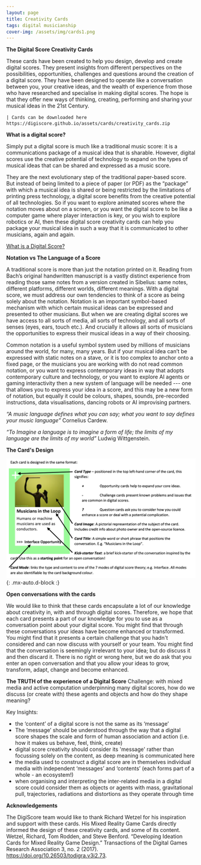 ```yaml
---
layout: page
title: Creativity Cards
tags: digital musicianship
cover-img: /assets/img/cards1.png
---
```


**The Digital Score Creativity Cards**

These cards have been created to help you design, develop and create digital scores. They present insights from 
different perspectives on the possibilities, opportunities, challenges and questions around the creation of a digital score. 
They have been designed to operate like a conversation between you, your creative ideas, and the wealth of experience from 
those who have researched and specialise in making digital scores. The hope is that they offer new ways of thinking, 
creating, performing and sharing your musical ideas in the 21st Century.

    | Cards can be downloaded here https://digiscore.github.io/assets/cards/creativity_cards.zip

**What is a digital score?**

Simply put a digital score is much like a traditional music score: it is a communications package of a musical idea 
that is sharable. However, digital scores use the creative potential of technology to expand on the types of musical 
ideas that can be shared and expressed as a music score. 

They are the next evolutionary step of the traditional paper-based score. But instead of being limited to a piece of 
paper (or PDF) as the “package” with which a musical idea is shared or being restricted by the limitations of printing 
press technology, a digital score benefits from the creative potential of all technologies. So if you want to explore 
animated scores where the notation moves about on a screen, or you want the digital score to be like a computer game 
where player interaction is key, or you wish to explore robotics or AI, then these digital score creativity cards can 
help you package your musical idea in such a way that it is communicated to other musicians, again and again. 

[What is a Digital Score?](https://www.youtube.com/watch?v=enD9Qx_Fm2M)



**Notation vs The Language of a Score**

A traditional score is more than just the notation printed on it. Reading from Bach’s original handwritten manuscript is 
a vastly distinct experience from reading those same notes from a version created in Sibelius: same notes, different 
platforms, different worlds, different meanings. With a digital score, we must address our own tendencies to think of a 
score as being solely about the notation. Notation is an important symbol-based mechanism with which certain musical 
ideas can be expressed and presented to other musicians. But when we are creating digital scores we have access to all 
sorts of media, all sorts of technology, and all sorts of senses (eyes, ears, touch etc.). And crucially it allows all 
sorts of musicians the opportunities to express their musical ideas in a way of their choosing. 

Common notation is a useful symbol system used by millions of musicians around the world, for many, many years. But if 
your musical idea can’t be expressed with static notes on a stave, or it is too complex to anchor onto a fixed page, or 
the musicians you are working with do not read common notation, or you want to express contemporary ideas in way that 
adopts contemporary culture and technology, or you want to explore AI agents or gaming interactivity then a new system 
of language will be needed --- one that allows you to express your idea in a score, and this may be a new form of 
notation, but equally it could be colours, shapes, sounds, pre-recorded instructions, data visualisations, dancing 
robots or AI improvising partners. 

*“A music language defines what you can say; what you want to say defines your music language”* Cornelius Cardew.

*“To Imagine a language is to imagine a form of life; the limits of my language are the limits of my world”* Ludwig Wittgenstein.


**The Card's Design**

![Card Layout](/assets/img/card_layout.png){: .mx-auto.d-block :}


**Open conversations with the cards**

We would like to think that these cards encapsulate a lot of our knowledge about creativity in, with and through digital 
scores. Therefore, we hope that each card presents a part of our knowledge for you to use as a conversation point about 
your digital score. You might find that through these conversations your ideas have become enhanced or transformed. You 
might find that it presents a certain challenge that you hadn't considered and can now discuss with yourself or your team. 
You might find that the conversation is seemingly irrelevant to your idea; but do discuss it and then discard it. There 
is no right or wrong here, but we do ask that you enter an open conversation and that you allow your ideas to grow, 
transform, adapt, change and become enhanced.


**The TRUTH of the experience of a Digital Score**
Challenge: with mixed media and active computation underpinning many digital scores, how do we discuss 
(or create with) these agents and objects and how do they shape meaning?

Key Insights:

- the ‘content’ of a digital score is not the same as its ‘message’ 
- The ‘message’ should be understood through the way that a digital score shapes the scale and form of human association and action (i.e. how it makes us behave, feel, think, create)
- digital score creativity should consider its 'message' rather than focussing solely on the content, as deep meaning is communicated here 
- the media used to construct a digital score are in themselves individual media with independent ‘messages’ and ‘contents’ (each forms part of a whole - an ecosystem!)
- when organising and interpreting the inter-related media in a digital score could consider them as objects or agents with mass, gravitational pull, trajectories, radiations and distortions as they operate through time

**Acknowledgements**

The DigiScore team would like to thank Richard Wetzel for his inspiration and support with these cards. His Mixed 
Reality Game Cards directly informed the design of these creativity cards, and some of its content. Wetzel, Richard, 
Tom Rodden, and Steve Benford. “Developing Ideation Cards for Mixed Reality Game Design.” Transactions of the Digital 
Games Research Association 3, no. 2 (2017). https://doi.org/10.26503/todigra.v3i2.73.

